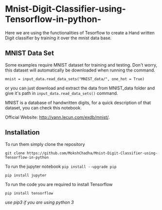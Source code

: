 # Mnist-Digit-Classifier-using-Tensorflow-in-python-
Here we are using the functionalities of Tesorflow to create a Hand written Digit classifier by training it over the mnist data base.

## MNIST Data Set
Some examples require MNIST dataset for training and testing. Don't worry, this dataset will automatically be downloaded when running the command. 

`mnist = input_data.read_data_sets("MNIST_data/", one_hot = True)`

or you can just download and extract the data from MNIST_data folder and give it's path in `input_data.read_data_sets()` command.

MNIST is a database of handwritten digits, for a quick description of that dataset, you can check this notebook.

Official Website: http://yann.lecun.com/exdb/mnist/.

## Installation
To run them simply clone the repository 

`git clone https://github.com/MokshChadha/Mnist-Digit-Classifier-using-Tensorflow-in-python` 

To run the jupyter notebook
`pip install --upgrade pip`

`pip install jupyter`

To run the code you are required to install Tensorflow

`pip install tensorflow`

_use pip3 if you are using python 3_
